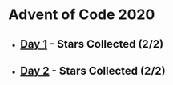 # Advent of Code 2020

* ## [Day 1](https://adventofcode.com/2020/day/1) - Stars Collected (2/2)
* ## [Day 2](https://adventofcode.com/2020/day/2) - Stars Collected (2/2)

